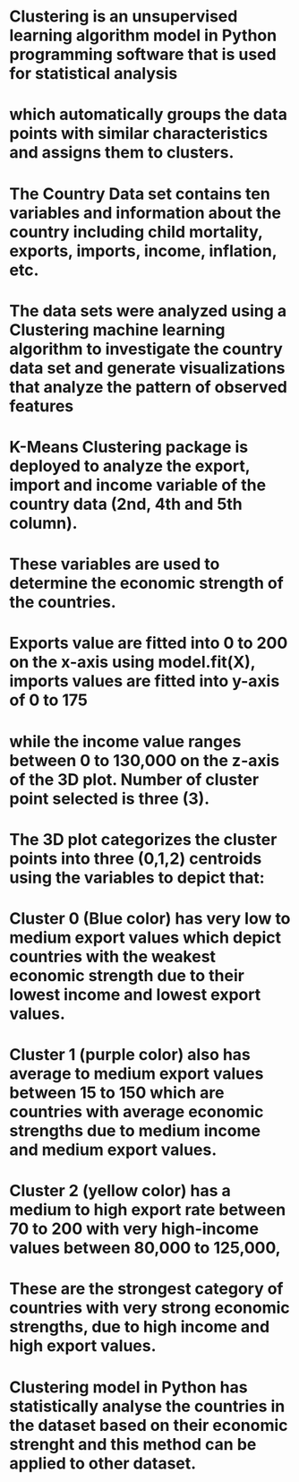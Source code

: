 # Clustering is an unsupervised learning algorithm model in Python programming software that is used for statistical analysis
# which automatically groups the data points with similar characteristics and assigns them to clusters.
# The Country Data set contains ten variables and information about the country including child mortality, exports, imports, income, inflation, etc.
# The data sets were analyzed using a Clustering machine learning algorithm to investigate the country data set and generate visualizations that analyze the pattern of observed features
# K-Means Clustering package is deployed to analyze the export, import and income variable of the country data (2nd, 4th and 5th column).
# These variables are used to determine the economic strength of the countries. 
# Exports value are fitted into 0 to 200 on the x-axis using model.fit(X), imports values are fitted into y-axis of 0 to 175
# while the income value ranges between 0 to 130,000 on the z-axis of the 3D plot. Number of cluster point selected is three (3).
# The 3D plot categorizes the cluster points into three (0,1,2) centroids using the variables to depict that:
# Cluster 0 (Blue color) has very low to medium export values which depict countries with the weakest economic strength due to their lowest income and lowest export values.
# Cluster 1 (purple color) also has average to medium export values between 15 to 150 which are countries with average economic strengths due to medium income and medium export values.
# Cluster 2 (yellow color) has a medium to high export rate between 70 to 200 with very high-income values between 80,000 to 125,000,
# These are the strongest category of countries with very strong economic strengths, due to high income and high export values.
# Clustering model in Python has statistically analyse the countries in the dataset based on their economic strenght and this method can be applied to other dataset.
